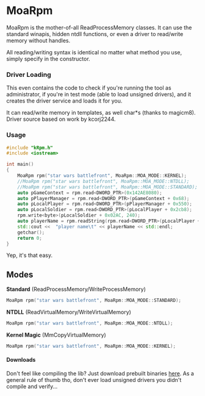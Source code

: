 # MoaRpm

MoaRpm is the mother-of-all ReadProcessMemory classes.  It can use the standard winapis, hidden ntdll functions, or even a driver to read/write memory without handles.

All reading/writing syntax is identical no matter what method you use, simply specify in the constructor.

### Driver Loading

This even contains the code to check if you're running the tool as administrator, if you're in test mode (able to load unsigned drivers), and it creates the driver service and loads it for you.

It can read/write memory in templates, as well char*s (thanks to magicm8).  Driver source based on work by kcorj2244.

### Usage

```cpp
#include "kRpm.h"
#include <iostream>

int main()
{
	MoaRpm rpm("star wars battlefront", MoaRpm::MOA_MODE::KERNEL);
	//MoaRpm rpm("star wars battlefront", MoaRpm::MOA_MODE::NTDLL);
	//MoaRpm rpm("star wars battlefront", MoaRpm::MOA_MODE::STANDARD);
	auto pGameContext = rpm.read<DWORD_PTR>(0x142AE8080);
	auto pPlayerManager = rpm.read<DWORD_PTR>(pGameContext + 0x68);
	auto pLocalPlayer = rpm.read<DWORD_PTR>(pPlayerManager + 0x550);
	auto pLocalSoldier = rpm.read<DWORD_PTR>(pLocalPlayer + 0x2cb8);
	rpm.write<byte>(pLocalSoldier + 0x02AC, 240);
	auto playerName = rpm.readString(rpm.read<DWORD_PTR>(pLocalPlayer + 0x18));
	std::cout <<  "player name\t" << playerName << std::endl;
	getchar();
	return 0;
}
```
Yep, it's that easy.

## Modes

**Standard** (ReadProcessMemory/WriteProcessMemory)
```cpp
MoaRpm rpm("star wars battlefront", MoaRpm::MOA_MODE::STANDARD);
```

**NTDLL** (ReadVirtualMemory/WriteVirtualMemory)
```cpp
MoaRpm rpm("star wars battlefront", MoaRpm::MOA_MODE::NTDLL);
```

**Kernel Magic** (MmCopyVirtualMemory)
```cpp
MoaRpm rpm("star wars battlefront", MoaRpm::MOA_MODE::KERNEL);
```

#### Downloads
Don't feel like compiling the lib?  Just download prebuilt binaries [here](https://github.com/coltonon/MoaRpm/releases).  As a general rule of thumb tho, don't ever load unsigned drivers you didn't compile and verify...
